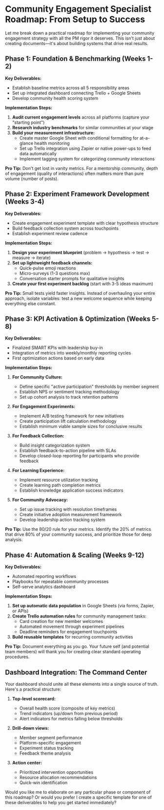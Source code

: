 # Community Engagement Specialist Roadmap: From Setup to Success

Let me break down a practical roadmap for implementing your community engagement strategy with all the PM rigor it deserves. This isn't just about creating documents—it's about building systems that drive real results.

## Phase 1: Foundation & Benchmarking (Weeks 1-2)

**Key Deliverables:**
- Establish baseline metrics across all 5 responsibility areas
- Set up integrated dashboard connecting Trello + Google Sheets
- Develop community health scoring system

**Implementation Steps:**
1. **Audit current engagement levels** across all platforms (capture your "starting point")
2. **Research industry benchmarks** for similar communities at your stage
3. **Build your measurement infrastructure:**
   - Create master Google Sheet with conditional formatting for at-a-glance health monitoring
   - Set up Trello integration using Zapier or native power-ups to feed data automatically
   - Implement tagging system for categorizing community interactions

**Pro Tip:** Don't get lost in vanity metrics. For a mentorship community, depth of engagement (quality of interactions) often matters more than pure volume (number of posts).

## Phase 2: Experiment Framework Development (Weeks 3-4)

**Key Deliverables:**
- Create engagement experiment template with clear hypothesis structure
- Build feedback collection system across touchpoints
- Establish experiment review cadence

**Implementation Steps:**
1. **Design your experiment blueprint** (problem → hypothesis → test → measure → iterate)
2. **Set up lightweight feedback channels:**
   - Quick-pulse emoji reactions
   - Micro-surveys (1-3 questions max)
   - Conversation starter prompts for qualitative insights
3. **Create your first experiment backlog** (start with 3-5 ideas maximum)

**Pro Tip:** Small tests yield faster insights. Instead of overhauling your entire approach, isolate variables: test a new welcome sequence while keeping everything else constant.

## Phase 3: KPI Activation & Optimization (Weeks 5-8)

**Key Deliverables:**
- Finalized SMART KPIs with leadership buy-in
- Integration of metrics into weekly/monthly reporting cycles
- First optimization actions based on early data

**Implementation Steps:**
1. **For Community Culture:**
   - Define specific "active participation" thresholds by member segment
   - Establish NPS or sentiment tracking methodology
   - Set up cohort analysis to track retention patterns

2. **For Engagement Experiments:**
   - Implement A/B testing framework for new initiatives
   - Create participation lift calculation methodology
   - Establish minimum viable sample sizes for conclusive results

3. **For Feedback Collection:**
   - Build insight categorization system
   - Establish feedback-to-action pipeline with SLAs
   - Develop closed-loop reporting for participants who provide feedback

4. **For Learning Experience:**
   - Implement resource utilization tracking
   - Create learning path completion metrics
   - Establish knowledge application success indicators

5. **For Community Advocacy:**
   - Set up issue tracking with resolution timeframes
   - Create initiative adoption measurement framework
   - Develop leadership action tracking system

**Pro Tip:** Use the 80/20 rule for your metrics. Identify the 20% of metrics that drive 80% of your community success, and prioritize those for deep analysis.

## Phase 4: Automation & Scaling (Weeks 9-12)

**Key Deliverables:**
- Automated reporting workflows
- Playbooks for repeatable community processes
- Self-serve analytics dashboard

**Implementation Steps:**
1. **Set up automatic data population** in Google Sheets (via forms, Zapier, or APIs)
2. **Create Trello automation rules** for community management tasks:
   - Card creation for new member welcomes
   - Automated movement through experiment pipelines
   - Deadline reminders for engagement touchpoints
3. **Build reusable templates** for recurring community activities

**Pro Tip:** Document everything as you go. Your future self (and potential team members) will thank you for creating clear standard operating procedures.

## Dashboard Integration: The Command Center

Your dashboard should unite all these elements into a single source of truth. Here's a practical structure:

1. **Top-level scorecard:**
   - Overall health score (composite of key metrics)
   - Trend indicators (up/down from previous period)
   - Alert indicators for metrics falling below thresholds

2. **Drill-down views:**
   - Member segment performance
   - Platform-specific engagement
   - Experiment status tracking
   - Feedback theme analysis

3. **Action center:**
   - Prioritized intervention opportunities
   - Resource allocation recommendations
   - Quick-win identification

Would you like me to elaborate on any particular phase or component of this roadmap? Or would you prefer I create a specific template for one of these deliverables to help you get started immediately?
